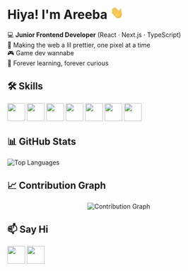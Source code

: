 # Hiya! I'm Areeba  <img src="https://raw.githubusercontent.com/ABSphreak/ABSphreak/master/gifs/Hi.gif" width="30px">

💻 **Junior Frontend Developer** (React · Next.js · TypeScript)  
🎨 Making the web a lil prettier, one pixel at a time  
🎮 Game dev wannabe  
🌱 Forever learning, forever curious  
## 🛠️ Skills  

<p align="left">
  <!-- JavaScript -->
  <img src="https://cdn.jsdelivr.net/gh/devicons/devicon/icons/javascript/javascript-original.svg" width="40" height="40"/>
  
  <!-- TypeScript -->
  <img src="https://cdn.jsdelivr.net/gh/devicons/devicon/icons/typescript/typescript-original.svg" width="40" height="40"/>
  
  <!-- React -->
  <img src="https://cdn.jsdelivr.net/gh/devicons/devicon/icons/react/react-original.svg" width="40" height="40"/>
  
<!-- Next.js -->
<img src="https://cdn.jsdelivr.net/gh/devicons/devicon/icons/nextjs/nextjs-original.svg" width="40" height="40"/>

  
  <!-- Redux -->
  <img src="https://cdn.jsdelivr.net/gh/devicons/devicon/icons/redux/redux-original.svg" width="40" height="40"/>
  
  <!-- Node.js -->
  <img src="https://cdn.jsdelivr.net/gh/devicons/devicon/icons/nodejs/nodejs-original.svg" width="40" height="40"/>
  
  <!-- Express (white wordmark for dark mode) -->
  <img src="https://cdn.jsdelivr.net/gh/devicons/devicon/icons/express/express-original-wordmark.svg" width="40" height="40"/>
</p>

## 📊 GitHub Stats  

<p align="left">
  <img 
    src="https://github-readme-stats.vercel.app/api/top-langs/?username=areebaka&layout=compact&theme=radical" 
    alt="Top Languages" 
    height="180"
  />
</p>

## 📈 Contribution Graph  

<p align="center">
  <img src="https://github-readme-activity-graph.vercel.app/graph?username=areebaka&theme=radical&hide_border=true" alt="Contribution Graph" />
</p>


## 📫 Say Hi  

[<img src="https://www.svgrepo.com/show/303161/gmail-icon-logo.svg" width="40" height="40">](mailto:areebaasad07@gmail.com)
[<img src="https://cdn.jsdelivr.net/gh/devicons/devicon/icons/linkedin/linkedin-original.svg" width="40" height="40">](https://www.linkedin.com/in/areeba-asad-085446225/)

